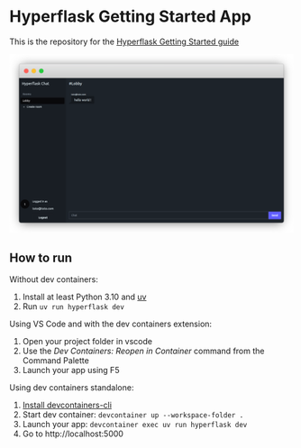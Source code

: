 # Hyperflask Getting Started App

This is the repository for the [Hyperflask Getting Started guide](https://hyperflask.dev/getting-started/)

![Screenshot](screenshot.png)

## How to run

Without dev containers:

1. Install at least Python 3.10 and [uv](https://docs.astral.sh/uv/)
2. Run `uv run hyperflask dev`

Using VS Code and with the dev containers extension:

1. Open your project folder in vscode
2. Use the *Dev Containers: Reopen in Container* command from the Command Palette
3. Launch your app using F5

Using dev containers standalone:

1. [Install devcontainers-cli](https://github.com/devcontainers/cli#npm-install)
2. Start dev container: `devcontainer up --workspace-folder .`
3. Launch your app: `devcontainer exec uv run hyperflask dev`
3. Go to http://localhost:5000

